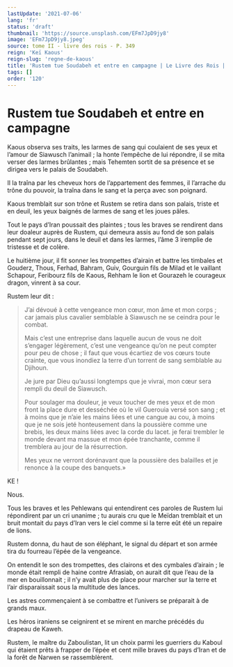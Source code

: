```yaml
---
lastUpdate: '2021-07-06'
lang: 'fr'
status: 'draft'
thumbnail: 'https://source.unsplash.com/EFm7JpD9jy8'
image: 'EFm7JpD9jy8.jpeg'
source: tome II - livre des rois - P. 349
reign: 'Keï Kaous'
reign-slug: 'regne-de-kaous'
title: 'Rustem tue Soudabeh et entre en campagne | Le Livre des Rois | Shâhnâmeh'
tags: []
order: '120'
---
```


<!-- LTeX: language=fr -->

# Rustem tue Soudabeh et entre en campagne

Kaous observa ses traits, les larmes de sang qui coulaient de ses yeux et l’amour de Siawusch l’animail ; la honte l’empêche de lui répondre, il se mita verser des larmes brûlantes ; mais Tehemten sortit de sa présence et se dirigea vers le palais de Soudabeh.

Il la traîna par les cheveux hors de l’appartement des femmes, il l’arrache du trône du pouvoir, la traîna dans le sang et la perça avec son poignard.

Kaous tremblait sur son trône et Rustem se retira dans son palais, triste et en deuil, les yeux baignés de larmes de sang et les joues pâles.

Tout le pays d’Iran poussait des plaintes ; tous les braves se rendirent dans leur doaleur auprès de Rustem, qui demeura assis au fond de son palais pendant sept jours, dans le deuil et dans les larmes, l’âme
3
iremplie de tristesse et de colère.

Le huitième jour, il fit sonner les trompettes d’airain et battre les timbales et Gouderz, Thous, Ferhad, Bahram, Guiv, Gourguin fils de Milad et le vaillant Schapour, Feribourz fils de Kaous, Rehham le lion et Gourazeh le courageux dragon, vinrent à sa cour.

Rustem leur dit :

> J’ai dévoué à cette vengeance mon cœur, mon âme et mon corps ; car jamais plus cavalier semblable à Siawusch ne se ceindra pour le combat.
>
> Mais c’est une entreprise dans laquelle aucun de vous ne doit s’engager légèrement, c’est une vengeance qu’on ne peut compter pour peu de chose ; il faut que vous écartiez de vos cœurs toute crainte, que vous inondiez la terre d’un torrent de sang semblable au Djihoun.
>
> Je jure par Dieu qu’aussi longtemps que je vivrai, mon cœur sera rempli du deuil de Siawusch.
>
> Pour soulager ma douleur, je veux toucher de mes yeux et de mon front la place dure et desséchée où le vil Guerouia versé son sang ; et à moins que je n’aie les mains liées et une cangue au cou, à moins que je ne sois jeté honteusement dans la poussière comme une brebis, les deux mains liées avec la corde du lacet. je ferai trembler le monde devant ma massue et mon épée tranchante, comme il tremblera au jour de la résurrection.
>
> Mes yeux ne verront dorénavant que la poussière des balailles et je renonce à la coupe des banquets.»

KE !

Nous.

Tous les braves et les Pehlewans qui entendirent ces paroles de Rustem lui répondirent par un cri unanime ; tu aurais cru que le Meïdan tremblait et un bruit montait du pays d’Iran vers le ciel comme si la terre eût été un repaire de lions.

Rustem donna, du haut de son éléphant, le signal du départ et son armée tira du fourreau l’épée de la vengeance.

On entendit le son des trompettes, des clairons et des cymbales d’airain ; le monde était rempli de haine contre Afrasiab, on aurait dit que l’eau de la mer en bouillonnait ; il n’y avait plus de place pour marcher sur la terre et l’air disparaissait sous la multitude des lances.

Les astres commençaient à se combattre et l’univers se préparait à de grands maux.

Les héros iraniens se ceignirent et se mirent en marche précédés du drapeau de Kaweh.

Rustem, le maître du Zaboulistan, lit un choix parmi les guerriers du Kaboul qui étaient prêts à frapper de l’épée et cent mille braves du pays d’Iran et de la forêt de Narwen se rassemblèrent.
